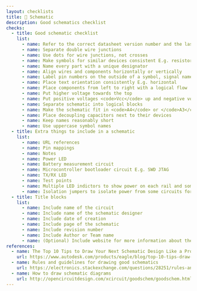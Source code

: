 ```yaml
---
layout: checklists
title: 📑 Schematic
description: Good schematics checklist
checks:
  - title: Good schematic checklist
    list:
      - name: Refer to the correct datasheet version number and the last updated date for the component
      - name: Separate double wire junctions
      - name: Use dots for wire junctions, not crosses
      - name: Make symbols for similar devices consistent E.g. resistors
      - name: Name every part with a unique designator
      - name: Align wires and components horizontally or vertically
      - name: Label pin numbers on the outside of a symbol, signal names on the inside
      - name: Place text orientation consistently E.g. horizontal
      - name: Place components from left to right with a logical flow
      - name: Put higher voltage towards the top
      - name: Put positive voltages <code>Vcc</code> up and negative voltages <code>GND</code> down
      - name: Separate schematic into logical blocks
      - name: Make the schematic fit in <code>A4</code> or </code>A3</code> standard sized papers
      - name: Place decoupling capacitors next to their devices
      - name: Keep names reasonably short
      - name: Use uppercase symbol names
  - title: Extra things to include in a schematic
    list:
      - name: URL references
      - name: Pin mappings
      - name: Notes
      - name: Power LED
      - name: Battery measurement circuit
      - name: Microcontroller bootloader circuit E.g. SWD JTAG
      - name: TX/RX LED
      - name: Test points
      - name: Multiple LED indictors to show power on each rail and some digital functioning
      - name: Isolation jumpers to isolate power from some circuits for debugging
  - title: Title blocks
    list:
      - name: Include name of the circuit
      - name: Include name of the schematic designer
      - name: Include date of creation
      - name: Include page of the schematic
      - name: Include revision number
      - name: Include Author or Team name
      - name: (Optional) Include website for more information about the project
references:
  - name: The Top 10 Tips to Draw Your Next Schematic Design Like a Pro
    url: https://www.autodesk.com/products/eagle/blog/top-10-tips-draw-next-schematic-design-like-pro/
  - name: Rules and guidelines for drawing good schematics
    url: https://electronics.stackexchange.com/questions/28251/rules-and-guidelines-for-drawing-good-schematics
  - name: How to draw schematic diagrams
    url: http://opencircuitdesign.com/xcircuit/goodschem/goodschem.html
---
```

